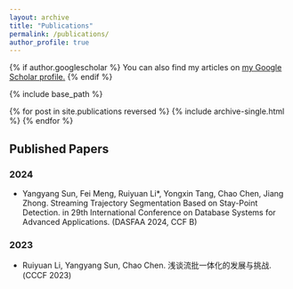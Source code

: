```yaml
---
layout: archive
title: "Publications"
permalink: /publications/
author_profile: true
---
```


{% if author.googlescholar %}
  You can also find my articles on <u><a href="{{author.googlescholar}}">my Google Scholar profile</a>.</u>
{% endif %}

{% include base_path %}

{% for post in site.publications reversed %}
  {% include archive-single.html %}
{% endfor %}

## Published Papers
### 2024
* Yangyang Sun, Fei Meng, Ruiyuan Li*, Yongxin Tang, Chao Chen, Jiang Zhong. Streaming Trajectory Segmentation Based on Stay-Point Detection. in 29th International Conference on Database Systems for Advanced Applications. (DASFAA 2024, CCF B)

### 2023
* Ruiyuan Li, Yangyang Sun, Chao Chen. 浅谈流批一体化的发展与挑战.(CCCF 2023)
